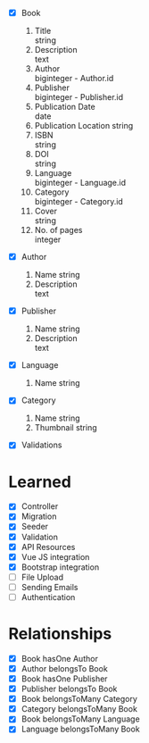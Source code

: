 -   [x] Book

    1. Title  
       string
    2. Description  
       text
    3. Author  
       biginteger - Author.id
    4. Publisher  
       biginteger - Publisher.id
    5. Publication Date  
       date
    6. Publication Location
       string
    7. ISBN  
       string
    8. DOI  
       string
    9. Language  
       biginteger - Language.id
    10. Category  
        biginteger - Category.id
    11. Cover  
        string
    12. No. of pages  
        integer

-   [x] Author

    1. Name
       string
    2. Description  
       text

-   [x] Publisher

    1. Name
       string
    2. Description  
       text

-   [x] Language

    1. Name
       string

-   [x] Category

    1. Name
       string
    2. Thumbnail
       string

-   [x] Validations

# Learned

-   [x] Controller
-   [x] Migration
-   [x] Seeder
-   [x] Validation
-   [x] API Resources
-   [x] Vue JS integration
-   [x] Bootstrap integration
-   [ ] File Upload
-   [ ] Sending Emails
-   [ ] Authentication

# Relationships

-   [x] Book hasOne Author
-   [x] Author belongsTo Book
-   [x] Book hasOne Publisher
-   [x] Publisher belongsTo Book
-   [x] Book belongsToMany Category
-   [x] Category belongsToMany Book
-   [x] Book belongsToMany Language
-   [x] Language belongsToMany Book
